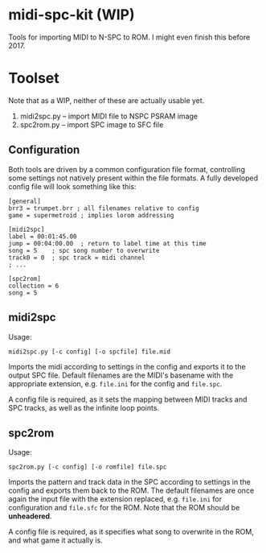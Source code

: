 midi-spc-kit (WIP)
==================

Tools for importing MIDI to N-SPC to ROM.  I might even finish this
before 2017.


Toolset
=======

Note that as a WIP, neither of these are actually usable yet.

1. midi2spc.py – import MIDI file to NSPC PSRAM image
2. spc2rom.py – import SPC image to SFC file

Configuration
-------------

Both tools are driven by a common configuration file format, controlling
some settings not natively present within the file formats.  A fully
developed config file will look something like this:

	[general]
	brr3 = trumpet.brr ; all filenames relative to config
	game = supermetroid ; implies lorom addressing
	
	[midi2spc]
	label = 00:01:45.00
	jump = 00:04:00.00  ; return to label time at this time
	song = 5    ; spc song number to overwrite
	track0 = 0  ; spc track = midi channel
	; ...
	
	[spc2rom]
	collection = 6
	song = 5

midi2spc
--------

Usage:

	midi2spc.py [-c config] [-o spcfile] file.mid

Imports the midi according to settings in the config and exports it to
the output SPC file.  Default filenames are the MIDI's basename with the
appropriate extension, e.g. `file.ini` for the config and `file.spc`.

A config file is required, as it sets the mapping between MIDI tracks
and SPC tracks, as well as the infinite loop points.

spc2rom
-------

Usage:

	spc2rom.py [-c config] [-o romfile] file.spc

Imports the pattern and track data in the SPC according to settings in
the config and exports them back to the ROM.  The default filenames are
once again the input file with the extension replaced, e.g. `file.ini`
for configuration and `file.sfc` for the ROM.  Note that the ROM should
be **unheadered**.

A config file is required, as it specifies what song to overwrite in the
ROM, and what game it actually is.

